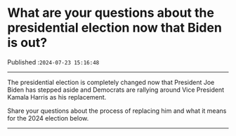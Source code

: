 # What are your questions about the presidential election now that Biden is out?

Published :`2024-07-23 15:16:48`

---

The presidential election is completely changed now that President Joe Biden has stepped aside and Democrats are rallying around Vice President Kamala Harris as his replacement.

Share your questions about the process of replacing him and what it means for the 2024 election below.

---

